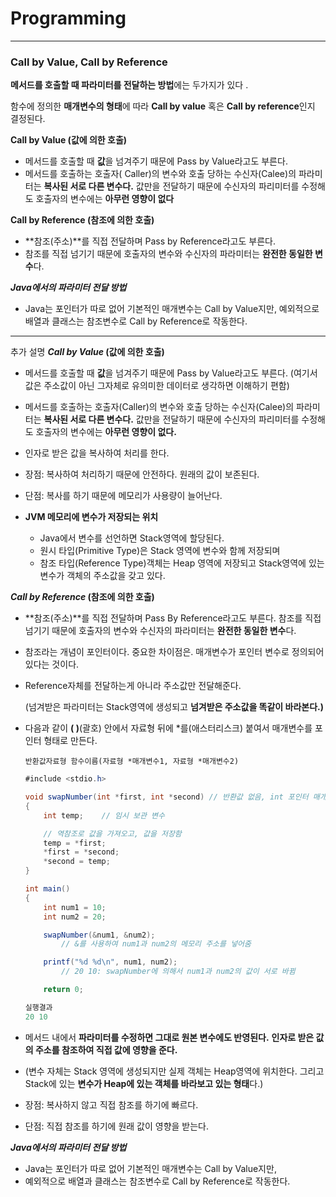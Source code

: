 # Programming

---
### Call by Value, Call by Reference

**메서드를 호출할 때 파라미터를 전달하는 방법**에는 두가지가 있다 .

함수에 정의한 **매개변수의 형태**에 따라 **Call by value** 혹은 **Call by reference**인지 결정된다.

**Call by Value (값에 의한 호출)**

- 메서드를 호출할 때 **값**을 넘겨주기 때문에 Pass by Value라고도 부른다.
- 메서드를 호출하는 호출자( Caller)의 변수와 호출 당하는 수신자(Calee)의 파라미터는 **복사된 서로 다른 변수다.**
  값만을 전달하기 때문에 수신자의 파리미터를 수정해도 호출자의 변수에는 **아무런 영향이 없다**

**Call by Reference (참조에 의한 호출)**

- **참조(주소)**를 직접 전달하며 Pass by Reference라고도 부른다.
- 참조를 직접 넘기기 때문에 호출자의 변수와 수신자의 파라미터는 **완전한 동일한 변수**다.

***Java에서의 파라미터 전달 방법***

- Java는 포인터가 따로 없어 기본적인 매개변수는  Call by Value지만,
  예외적으로 배열과 클래스는 참조변수로 Call by Reference로 작동한다.

---
추가 설명
***Call by Value* (값에 의한 호출)**

- 메서드를 호출할 때 **값**을 넘겨주기 때문에 Pass by Value라고도 부른다. (여기서 값은 주소값이 아닌 그자체로 유의미한 데이터로 생각하면 이해하기 편함)
- 메서드를 호출하는 호출자(Caller)의 변수와 호출 당하는 수신자(Calee)의 파라미터는 **복사된 서로 다른 변수다.**
  값만을 전달하기 때문에 수신자의 파리미터를 수정해도 호출자의 변수에는 **아무런 영향이 없다.**
- 인자로 받은 값을 복사하여 처리를 한다.
- 장점: 복사하여 처리하기 때문에 안전하다. 원래의 값이 보존된다.
- 단점: 복사를 하기 때문에 메모리가 사용량이 늘어난다.

- **JVM 메모리에 변수가 저장되는 위치**
  - Java에서 변수를 선언하면 Stack영역에 할당된다.
  - 원시 타입(Primitive Type)은 Stack 영역에 변수와 함께 저장되며
  - 참조 타입(Reference Type)객체는 Heap 영역에 저장되고 Stack영역에 있는 변수가 객체의 주소값을 갖고 있다.

***Call by Reference* (참조에 의한 호출)**

- **참조(주소)**를 직접 전달하며 Pass By Reference라고도 부른다. 참조를 직접 넘기기 때문에 호출자의 변수와 수신자의 파라미터는 **완전한 동일한 변수**다.
- 참조라는 개념이 포인터이다. 중요한 차이점은. 매개변수가 포인터 변수로 정의되어있다는 것이다.
- Reference자체를 전달하는게  아니라 주소값만 전달해준다.

  (넘겨받은 파라미터는 Stack영역에 생성되고 **넘겨받은 주소값을 똑같이 바라본다.)**


- 다음과 같이 **( )**(괄호) 안에서 자료형 뒤에 *를(애스터리스크) 붙여서 매개변수를 포인터 형태로 만든다.

  `반환값자료형 함수이름(자료형 *매개변수1, 자료형 *매개변수2)`

    ```java
    #include <stdio.h>
    
    void swapNumber(int *first, int *second) // 반환값 없음, int 포인터 매개변수 두 개 지정
    {
        int temp;    // 임시 보관 변수
    
        // 역참조로 값을 가져오고, 값을 저장함
        temp = *first;
        *first = *second;
        *second = temp;
    }
    
    int main()
    {
        int num1 = 10;
        int num2 = 20;
    
        swapNumber(&num1, &num2);        
    		// &를 사용하여 num1과 num2의 메모리 주소를 넣어줌
    
        printf("%d %d\n", num1, num2);   
    		// 20 10: swapNumber에 의해서 num1과 num2의 값이 서로 바뀜
    
        return 0;
    
    실행결과
    20 10
    ```

- 메서드 내에서 **파라미터를 수정하면 그대로 원본 변수에도 반영된다.**
  **인자로 받은 값의 주소를 참조하여 직접 값에 영향을 준다.**
- (변수 자체는 Stack 영역에 생성되지만 실제 객체는 Heap영역에 위치한다.
  그리고 Stack에 있는 **변수가 Heap에 있는 객체를 바라보고 있는 형태**다.)
- 장점: 복사하지 않고 직접 참조를 하기에 빠르다.
- 단점: 직접 참조를 하기에 원래 값이 영향을 받는다.

***Java에서의 파라미터 전달 방법***

- Java는 포인터가 따로 없어 기본적인 매개변수는  Call by Value지만,
- 예외적으로 배열과 클래스는 참조변수로 Call by Reference로 작동한다.